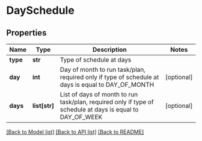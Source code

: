 # DaySchedule

## Properties
Name | Type | Description | Notes
------------ | ------------- | ------------- | -------------
**type** | **str** | Type of schedule at days | 
**day** | **int** | Day of month to run task/plan, required only if type of schedule at days is equal to DAY_OF_MONTH | [optional] 
**days** | **list[str]** | List of days of month to run task/plan, required only if type of schedule at days is equal to DAY_OF_WEEK | [optional] 

[[Back to Model list]](../README.md#documentation-for-models) [[Back to API list]](../README.md#documentation-for-api-endpoints) [[Back to README]](../README.md)


